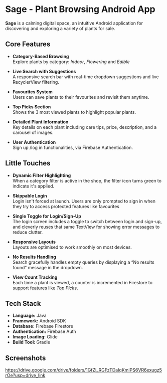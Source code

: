 # Sage - Plant Browsing Android App

**Sage** is a calming digital space,  an intuitive Android application for discovering and exploring a variety of plants for sale. 

## Core Features

- **Category-Based Browsing**  
  Explore plants by category: *Indoor*, *Flowering* and *Edible*

- **Live Search with Suggestions**  
  A responsive search bar with real-time dropdown suggestions and live RecyclerView filtering.

- **Favourites System**  
  Users can save plants to their favourites and revisit them anytime.

- **Top Picks Section**  
  Shows the 3 most viewed plants to highlight popular plants.

- **Detailed Plant Information**  
  Key details on each plant including care tips, price, description, and a carousel of images.

- **User Authentication**  
  Sign up /log in functionalities, via Firebase Authentication.


## Little Touches

- **Dynamic Filter Highlighting**  
  When a category filter is active in the shop, the filter icon turns green to indicate it's applied.

- **Skippable Login**  
  Login isn't forced at launch. Users are only prompted to sign in when they try to access protected features like favourites

- **Single Toggle for Login/Sign-Up**  
  The login screen includes a toggle to switch between login and sign-up, and cleverly reuses that same TextView for showing error messages to reduce clutter.

- **Responsive Layouts**  
  Layouts are optimised to work smoothly on most devices.

- **No Results Handling**  
  Search gracefully handles empty queries by displaying a “No results found” message in the dropdown.

- **View Count Tracking**  
  Each time a plant is viewed, a counter is incremented in Firestore to support features like *Top Picks*.

## Tech Stack

- **Language:** Java
- **Framework:** Android SDK
- **Database:** Firebase Firestore
- **Authentication:** Firebase Auth
- **Image Loading:** Glide
- **Build Tool:** Gradle

## Screenshots
https://drive.google.com/drive/folders/1GfZI_RGFzTDaIqKmIPS6VR6exugz5rOe?usp=drive_link
